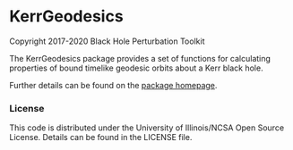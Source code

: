 # KerrGeodesics

Copyright 2017-2020 Black Hole Perturbation Toolkit

The KerrGeodesics package provides a set of functions for calculating
properties of bound timelike geodesic orbits about a Kerr black hole.

Further details can be found on the [package homepage](https://bhptoolkit.org/KerrGeodesics).

### License

This code is distributed under the University of Illinois/NCSA
Open Source License. Details can be found in the LICENSE file.
